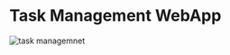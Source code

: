 # Task Management WebApp 
 

![task managemnet](https://github.com/indresh149/Task-Management-WebApp/assets/76736055/5df61438-c342-424d-accb-7e094cbd7cf9)
